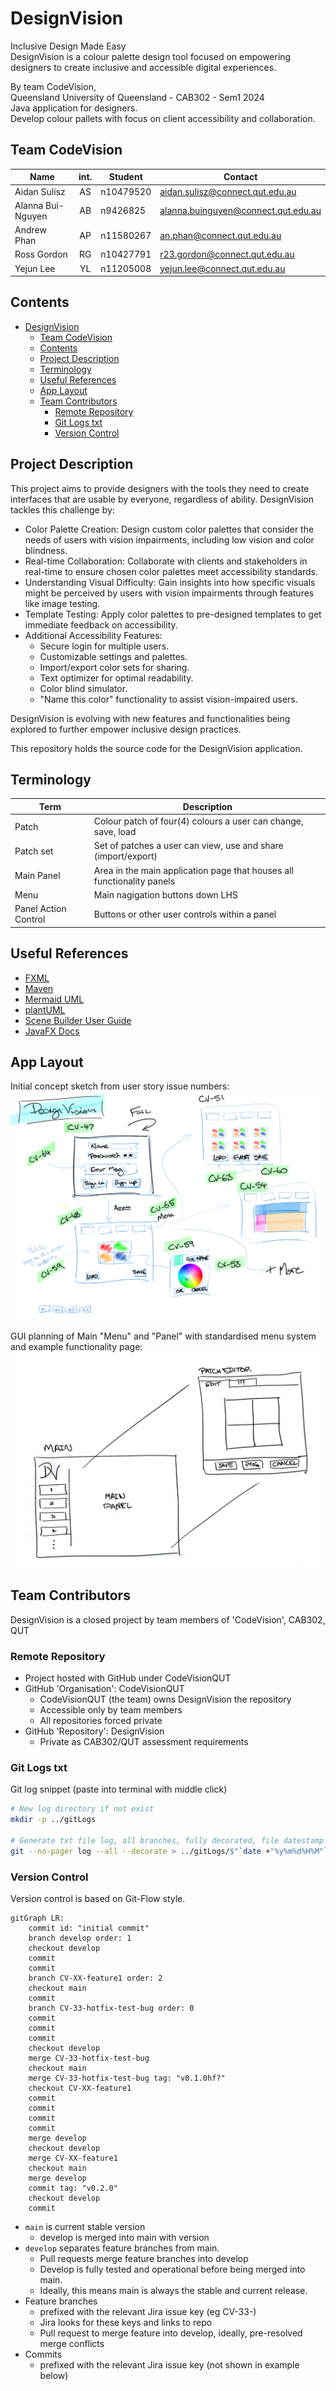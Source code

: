 # DesignVision

Inclusive Design Made Easy  
DesignVision is a colour palette design tool focused on empowering designers to create inclusive and accessible digital experiences.

By team CodeVision,  
Queensland University of Queensland - CAB302 - Sem1 2024  
Java application for designers.  
Develop colour pallets with focus on client accessibility and collaboration.

## Team CodeVision

| Name              | int. | Student   | Contact                               |
|-------------------|:----:|-----------|---------------------------------------|
| Aidan  Sulisz     |  AS  | n10479520 | <aidan.sulisz@connect.qut.edu.au>     |
| Alanna Bui-Nguyen |  AB  | n9426825  | <alanna.buinguyen@connect.qut.edu.au> |
| Andrew Phan       |  AP  | n11580267 | <an.phan@connect.qut.edu.au>          |
| Ross   Gordon     |  RG  | n10427791 | <r23.gordon@connect.qut.edu.au>       |
| Yejun  Lee        |  YL  | n11205008 | <yejun.lee@connect.qut.edu.au>        |

## Contents

<!-- TOC -->
* [DesignVision](#designvision)
  * [Team CodeVision](#team-codevision)
  * [Contents](#contents)
  * [Project Description](#project-description)
  * [Terminology](#terminology)
  * [Useful References](#useful-references)
  * [App Layout](#app-layout)
  * [Team Contributors](#team-contributors)
    * [Remote Repository](#remote-repository)
    * [Git Logs txt](#git-logs-txt)
    * [Version Control](#version-control)
<!-- TOC -->

## Project Description

This project aims to provide designers with the tools they need to create interfaces that are usable by everyone, regardless of ability. DesignVision tackles this challenge by:

* Color Palette Creation: Design custom color palettes that consider the needs of users with vision impairments, including low vision and color blindness.
* Real-time Collaboration: Collaborate with clients and stakeholders in real-time to ensure chosen color palettes meet accessibility standards.
* Understanding Visual Difficulty: Gain insights into how specific visuals might be perceived by users with vision impairments through features like image testing.
* Template Testing: Apply color palettes to pre-designed templates to get immediate feedback on accessibility.
* Additional Accessibility Features:
  * Secure login for multiple users.
  * Customizable settings and palettes.
  * Import/export color sets for sharing.
  * Text optimizer for optimal readability.
  * Color blind simulator.
  * "Name this color" functionality to assist vision-impaired users.

DesignVision is evolving with new features and functionalities being explored to further empower inclusive design practices.

This repository holds the source code for the DesignVision application.

## Terminology
| Term                 | Description |
|----------------------| --- |
| Patch                | Colour patch of four(4) colours a user can change, save, load |
| Patch set            | Set of patches a user can view, use and share (import/export) |
| Main Panel           | Area in the main application page that houses all functionality panels |
| Menu                 | Main nagigation buttons down LHS |
| Panel Action Control | Buttons or other user controls within a panel |

## Useful References

* [FXML](https://docs.oracle.com/javase/8/javafx/api/javafx/fxml/doc-files/introduction_to_fxml.html)
* [Maven](https://maven.apache.org/guides/index.html)
* [Mermaid UML](https://mermaid.js.org/)
* [plantUML](https://plantuml.com/)
* [Scene Builder User Guide](https://docs.oracle.com/javase/8/scene-builder-2/user-guide/index.html)
* [JavaFX Docs](https://openjfx.io/javadoc/22/index.html)

## App Layout

Initial concept sketch from user story issue numbers:
![System Layout Sketch](docs/images/DesignVision.png)

GUI planning of Main "Menu" and "Panel" with standardised menu system and example functionality page:
![GUI Plan with example](docs/images/DesignVision_Layout2.1.png)

## Team Contributors

DesignVision is a closed project by team members of 'CodeVision', CAB302, QUT  

### Remote Repository

* Project hosted with GitHub under CodeVisionQUT
* GitHub 'Organisation': CodeVisionQUT
  * CodeVisionQUT (the team) owns DesignVision the repository
  * Accessible only by team members
  * All repositories forced private
* GitHub 'Repository': DesignVision
  * Private as CAB302/QUT assessment requirements

### Git Logs txt

Git log snippet (paste into terminal with middle click)

```bash
# New log directory if not exist
mkdir -p ../gitLogs

# Generate txt file log, all branches, fully decorated, file datestamp
git --no-pager log --all --decorate > ../gitLogs/$"`date +"%y%m%d%H%M"`"-log.txt
```

### Version Control

Version control is based on Git-Flow style.

```mermaid
gitGraph LR:
    commit id: "initial commit"
    branch develop order: 1
    checkout develop
    commit
    commit
    branch CV-XX-feature1 order: 2
    checkout main
    commit
    branch CV-33-hotfix-test-bug order: 0
    commit
    commit
    commit
    checkout develop
    merge CV-33-hotfix-test-bug
    checkout main
    merge CV-33-hotfix-test-bug tag: "v0.1.0hf?"
    checkout CV-XX-feature1
    commit
    commit
    commit
    commit
    merge develop
    checkout develop
    merge CV-XX-feature1
    checkout main
    merge develop
    commit tag: "v0.2.0"
    checkout develop
    commit
```

* `main` is current stable version
  * develop is merged into main with version
* `develop` separates feature branches from main.
  * Pull requests merge feature branches into develop 
  * Develop is fully tested and operational before being merged into main.
  * Ideally, this means main is always the stable and current release.
* Feature branches
  * prefixed with the relevant Jira issue key (eg CV-33-<name>)
  * Jira looks for these keys and links to repo
  * Pull request to merge feature into develop, ideally, pre-resolved merge conflicts 
* Commits
  * prefixed with the relevant Jira issue key (not shown in example below)
